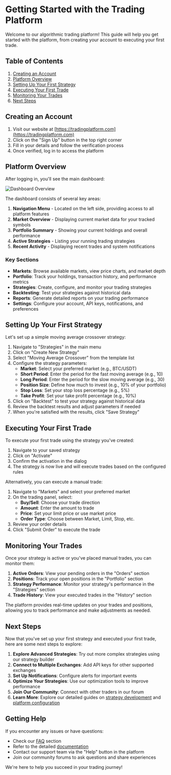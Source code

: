 # Getting Started with the Trading Platform

Welcome to our algorithmic trading platform! This guide will help you get started with the platform, from creating your account to executing your first trade.

## Table of Contents

1. [Creating an Account](#creating-an-account)
2. [Platform Overview](#platform-overview)
3. [Setting Up Your First Strategy](#setting-up-your-first-strategy)
4. [Executing Your First Trade](#executing-your-first-trade)
5. [Monitoring Your Trades](#monitoring-your-trades)
6. [Next Steps](#next-steps)

## Creating an Account

1. Visit our website at [https://tradingplatform.com](https://tradingplatform.com)
2. Click on the "Sign Up" button in the top right corner
3. Fill in your details and follow the verification process
4. Once verified, log in to access the platform

## Platform Overview

After logging in, you'll see the main dashboard:

![Dashboard Overview](../assets/images/dashboard_overview.png)

The dashboard consists of several key areas:

1. **Navigation Menu** - Located on the left side, providing access to all platform features
2. **Market Overview** - Displaying current market data for your tracked symbols
3. **Portfolio Summary** - Showing your current holdings and overall performance
4. **Active Strategies** - Listing your running trading strategies
5. **Recent Activity** - Displaying recent trades and system notifications

### Key Sections

- **Markets**: Browse available markets, view price charts, and market depth
- **Portfolio**: Track your holdings, transaction history, and performance metrics
- **Strategies**: Create, configure, and monitor your trading strategies
- **Backtesting**: Test your strategies against historical data
- **Reports**: Generate detailed reports on your trading performance
- **Settings**: Configure your account, API keys, notifications, and preferences

## Setting Up Your First Strategy

Let's set up a simple moving average crossover strategy:

1. Navigate to "Strategies" in the main menu
2. Click on "Create New Strategy"
3. Select "Moving Average Crossover" from the template list
4. Configure the strategy parameters:
   - **Market**: Select your preferred market (e.g., BTC/USDT)
   - **Short Period**: Enter the period for the fast moving average (e.g., 10)
   - **Long Period**: Enter the period for the slow moving average (e.g., 30)
   - **Position Size**: Define how much to invest (e.g., 10% of your portfolio)
   - **Stop Loss**: Set your stop loss percentage (e.g., 5%)
   - **Take Profit**: Set your take profit percentage (e.g., 10%)
5. Click on "Backtest" to test your strategy against historical data
6. Review the backtest results and adjust parameters if needed
7. When you're satisfied with the results, click "Save Strategy"

## Executing Your First Trade

To execute your first trade using the strategy you've created:

1. Navigate to your saved strategy
2. Click on "Activate"
3. Confirm the activation in the dialog
4. The strategy is now live and will execute trades based on the configured rules

Alternatively, you can execute a manual trade:

1. Navigate to "Markets" and select your preferred market
2. On the trading panel, select:
   - **Buy/Sell**: Choose your trade direction
   - **Amount**: Enter the amount to trade
   - **Price**: Set your limit price or use market price
   - **Order Type**: Choose between Market, Limit, Stop, etc.
3. Review your order details
4. Click "Submit Order" to execute the trade

## Monitoring Your Trades

Once your strategy is active or you've placed manual trades, you can monitor them:

1. **Active Orders**: View your pending orders in the "Orders" section
2. **Positions**: Track your open positions in the "Portfolio" section
3. **Strategy Performance**: Monitor your strategy's performance in the "Strategies" section
4. **Trade History**: View your executed trades in the "History" section

The platform provides real-time updates on your trades and positions, allowing you to track performance and make adjustments as needed.

## Next Steps

Now that you've set up your first strategy and executed your first trade, here are some next steps to explore:

1. **Explore Advanced Strategies**: Try out more complex strategies using our strategy builder
2. **Connect to Multiple Exchanges**: Add API keys for other supported exchanges
3. **Set Up Notifications**: Configure alerts for important events
4. **Optimize Your Strategies**: Use our optimization tools to improve performance
5. **Join Our Community**: Connect with other traders in our forum
6. **Learn More**: Explore our detailed guides on [strategy development](strategies.md) and [platform configuration](configuration.md)

## Getting Help

If you encounter any issues or have questions:

- Check our [FAQ](../faq.md) section
- Refer to the detailed [documentation](../index.md)
- Contact our support team via the "Help" button in the platform
- Join our community forums to ask questions and share experiences

We're here to help you succeed in your trading journey!